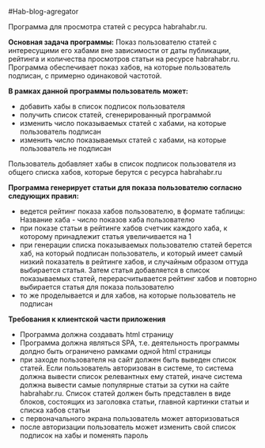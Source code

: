 #Hab-blog-agregator

Программа для просмотра статей с ресурса habrahabr.ru.

**Основная задача программы:**
Показ пользователю статей с интересущими его хабами вне зависимости от даты публикации, рейтинга и количества просмотров статьи на ресурсе habrahabr.ru.
Программа обеспечивает показ хабов, на которые пользователь подписан, с примерно одинаковой частотой.

**В рамках данной программы пользователь может:**
- добавить хабы в список подписок пользователя
- получить список статей, сгенерированный программой
- изменить число показываемых статей с хабами, на которые пользователь подписан
- изменить число показываемых статей с хабами, на которые пользователь не подписан

Пользователь добавляет хабы в список подписок пользователя из общего списка хабов, которые берутся с ресурса habrahabr.ru

**Программа генерирует  статьи для показа пользователю согласно следующих правил:**
- ведется рейтинг показа хабов пользователю, в формате таблицы: Название хаба - число показов хаба пользователю
- при показе статьи в рейтинге хабов счетчик каждого хаба, к которому принадлежит статья увеличивается на 1
- при генерации списка показываемых пользователю статей берется хаб, на который подписан пользователь, и который имеет самый низкий показатель в рейтинге хабов, и случайным образом оттуда выбирается статья. Затем статья добавляется в список показываемых статей, перерасчитывается рейтинг хабов и повторно выбирается статья для показа пользователю
- то же проделывается и для хабов, на которые пользователь не подписан

**Требования к клиентской части приложения**
- Программа должна создавать html страницу 
- Программа должна являться SPA, т.е. деятельность программы долдно быть ограничено рамками одной html страницы
- при заходе пользователя на сайт должен быть выведен список статей. Если пользователь авторизован в системе, то система должна вывести список релевантных ему статей, иначе система должна вывести самые популярные статьи за сутки на сайте habrahabr.ru. Список статей должен быть представлен в виде блоков, состоящих из заголовка статьи, главной картинки статьи и списка хабов статьи
- с первоначального экрана пользователь может авторизоваться
- после авторизации пользователь может изменить свой список подписок на хабы и поменять пароль


